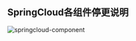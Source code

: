 







## SpringCloud各组件停更说明

![springcloud-component](C:\Users\Administrator\Desktop\imgs\springcloud\springcloud-component.png)